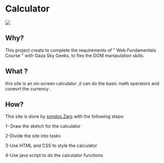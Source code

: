 # Calculator
![](https://i.imgur.com/K8N8JGM.png)

## Why?
This project creats to complete  the requirements of " Web Fundamentals Course " with Gaza Sky Geeks, to flex the DOM manipulation skills.
## What ?
this site is  an on-screen calculator  ,it can do  the basic math operators and conevrt the currency .
## How?
This site is done by [sondos Zaro](https://github.com/sondos-zaro)  with the following steps:

1- Draw the sketch  for the calculator

2-Divide the site into tasks

3-Use HTML and CSS to style the calculator

4-Use java script to do the calculator functions

